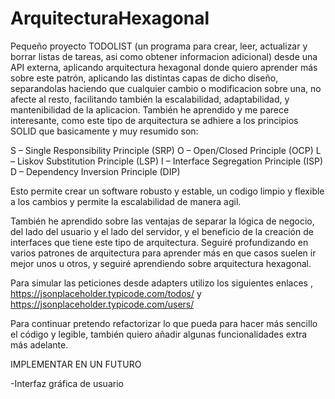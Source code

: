 # ArquitecturaHexagonal
Pequeño proyecto TODOLIST (un programa para crear, leer, actualizar y borrar listas de tareas, asi como obtener informacion adicional) desde una API externa, aplicando arquitectura hexagonal donde quiero aprender más sobre este patrón, aplicando las distintas capas de dicho diseño, separandolas haciendo que cualquier cambio o modificacion sobre una, no afecte al resto, facilitando también la escalabilidad, adaptabilidad, y mantenibilidad de la aplicacion.
También he aprendido y me parece interesante, como este tipo de arquitectura se adhiere a los principios SOLID que basicamente y muy resumido son:

S – Single Responsibility Principle (SRP)
O – Open/Closed Principle (OCP)
L – Liskov Substitution Principle (LSP)
I – Interface Segregation Principle (ISP)
D – Dependency Inversion Principle (DIP)

Esto permite crear un software robusto y estable, un codigo limpio y flexible a los cambios y permite la escalabilidad de manera agil.

También he aprendido sobre las ventajas de separar la lógica de negocio, del lado del usuario y el lado del servidor, y el beneficio de la creación de interfaces que tiene este tipo de arquitectura.
Seguiré profundizando en varios patrones de arquitectura para aprender más en que casos suelen ir mejor unos u otros, y seguiré aprendiendo sobre arquitectura hexagonal.

Para simular las peticiones desde adapters utilizo los siguientes enlaces , https://jsonplaceholder.typicode.com/todos/ y https://jsonplaceholder.typicode.com/users/

Para continuar pretendo refactorizar lo que pueda para hacer más sencillo el código y legible, también quiero añadir algunas funcionalidades extra más adelante.


IMPLEMENTAR EN UN FUTURO

-Interfaz gráfica de usuario
